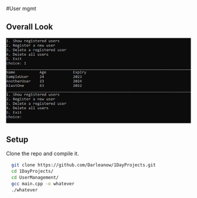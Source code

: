 #User mgmt

## Overall Look

![](https://github.com/Darleanow/1DayProjects/blob/main/UserManagement/usrmgmt.jpg)

## Setup

Clone the repo and compile it.

```bash
  git clone https://github.com/Darleanow/1DayProjects.git
  cd 1DayProjects/ 
  cd UserManagement/
  gcc main.cpp -o whatever
  ./whatever
```
    


